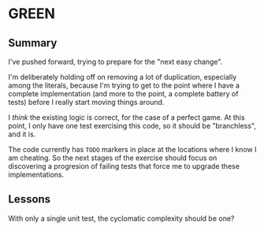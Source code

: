 # GREEN

## Summary

I've pushed forward, trying to prepare for the "next easy change".

I'm deliberately holding off on removing a lot of duplication,
especially among the literals, because I'm trying to get to the
point where I have a complete implementation (and more to the
point, a complete battery of tests) before I really start
moving things around.

I _think_ the existing logic is correct, for the case of a perfect
game.  At this point, I only have one test exercising this code,
so it should be "branchless", and it is.

The code currently has `TODO` markers in place at the locations
where I know I am cheating.  So the next stages of the exercise
should focus on discovering a progresion of failing tests
that force me to upgrade these implementations.

## Lessons

With only a single unit test, the cyclomatic complexity should be
one?

